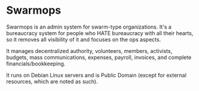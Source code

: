 Swarmops
========

Swarmops is an admin system for swarm-type organizations. It's a bureaucracy system for people who
HATE bureaucracy with all their hearts, so it removes all visibility of it and focuses on the ops aspects.

It manages decentralized authority, volunteers, members, activists, budgets, mass communications,
expenses, payroll, invoices, and complete financials/bookkeeping.

It runs on Debian Linux servers and is Public Domain (except for external resources, which are noted as such).
